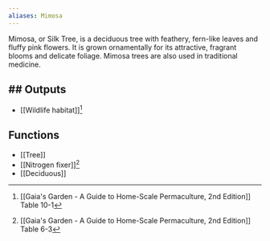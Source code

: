 ```yaml
---
aliases: Mimosa
---
```

Mimosa, or Silk Tree, is a deciduous tree with feathery, fern-like leaves and fluffy pink flowers. It is grown ornamentally for its attractive, fragrant blooms and delicate foliage. Mimosa trees are also used in traditional medicine.
## ## Outputs
- [[Wildlife habitat]][^2]
## Functions
- [[Tree]]
- [[Nitrogen fixer]][^1]
- [[Deciduous]]

[^1]: [[Gaia's Garden - A Guide to Home-Scale Permaculture, 2nd Edition]] Table 6-3
[^2]: [[Gaia's Garden - A Guide to Home-Scale Permaculture, 2nd Edition]] Table 10-1
